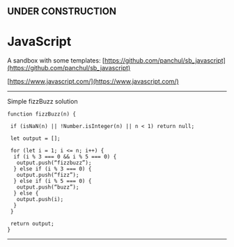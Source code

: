

## UNDER CONSTRUCTION

# JavaScript



A sandbox with some templates:
[https://github.com/panchul/sb_javascript](https://github.com/panchul/sb_javascript)


[https://www.javascript.com/](https://www.javascript.com/)


---

Simple fizzBuzz solution

    function fizzBuzz(n) {
    
     if (isNaN(n) || !Number.isInteger(n) || n < 1) return null;
    
     let output = [];
    
     for (let i = 1; i <= n; i++) {
      if (i % 3 === 0 && i % 5 === 0) {
       output.push(“fizzbuzz”);
      } else if (i % 3 === 0) {
       output.push(“fizz”);
      } else if (i % 5 === 0) {
       output.push(“buzz”);
      } else {
       output.push(i);
      }
     }
     
     return output;
    }

---